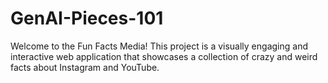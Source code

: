 # GenAI-Pieces-101
Welcome to the Fun Facts Media! This project is a visually engaging and interactive web application that showcases a collection of crazy and weird facts about Instagram and YouTube.
